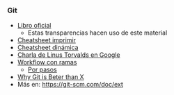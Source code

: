 ### Git

* [Libro oficial](https://git-scm.com/book/en/v2)
  * Estas transparencias hacen uso de este material
* [Cheatsheet imprimir](https://services.github.com/on-demand/downloads/github-git-cheat-sheet.pdf)
* [Cheatsheet dinámica](http://ndpsoftware.com/git-cheatsheet.html)
* [Charla de Linus Torvalds en Google](https://www.youtube.com/watch?v=4XpnKHJAok8)
* [Workflow con ramas](http://nvie.com/posts/a-successful-git-branching-model/)
  * [Por pasos](https://leanpub.com/git-flow/read)
* [Why Git is Beter than X](http://web.archive.org/web/20090210020404id_/http://whygitisbetterthanx.com/)
* Más en: https://git-scm.com/doc/ext
